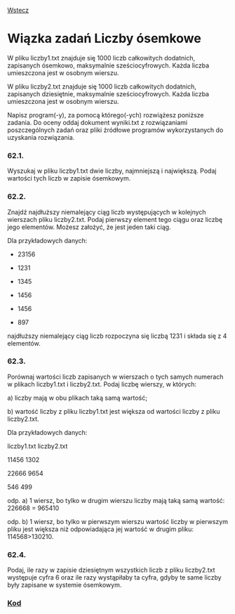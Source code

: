 [Wstecz](../informatyka.md)

# Wiązka zadań Liczby ósemkowe

W pliku liczby1.txt znajduje się 1000 liczb całkowitych dodatnich, zapisanych ósemkowo, maksymalnie sześciocyfrowych. Każda liczba umieszczona jest w osobnym wierszu.

W pliku liczby2.txt znajduje się 1000 liczb całkowitych dodatnich, zapisanych dziesiętnie, maksymalnie sześciocyfrowych. Każda liczba umieszczona jest w osobnym wierszu.

Napisz program(-y), za pomocą którego(-ych) rozwiążesz poniższe zadania. Do oceny oddaj dokument wyniki.txt z rozwiązaniami poszczególnych zadań oraz pliki źródłowe programów wykorzystanych do uzyskania rozwiązania.

### 62.1.

Wyszukaj w pliku liczby1.txt dwie liczby, najmniejszą i największą. Podaj wartości tych liczb w zapisie ósemkowym.

### 62.2.

Znajdź najdłuższy niemalejący ciąg liczb występujących w kolejnych wierszach pliku liczby2.txt. Podaj pierwszy element tego ciągu oraz liczbę jego elementów. Możesz założyć, że jest jeden taki ciąg.

Dla przykładowych danych:

-   23156

-   1231

-   1345

-   1456

-   1456

-   897

najdłuższy niemalejący ciąg liczb rozpoczyna się liczbą 1231 i składa się z 4 elementów.

### 62.3.

Porównaj wartości liczb zapisanych w wierszach o tych samych numerach w plikach liczby1.txt i liczby2.txt. Podaj liczbę wierszy, w których:

a) liczby mają w obu plikach taką samą wartość;

b) wartość liczby z pliku liczby1.txt jest większa od wartości liczby z pliku liczby2.txt.

Dla przykładowych danych:

liczby1.txt liczby2.txt

11456 1302

22666 9654

546 499

odp. a) 1 wiersz, bo tylko w drugim wierszu liczby mają taką samą wartość: 226668 = 965410

odp. b) 1 wiersz, bo tylko w pierwszym wierszu wartość liczby w pierwszym pliku jest większa niż odpowiadająca jej wartość w drugim pliku: 114568>130210.

### 62.4.

Podaj, ile razy w zapisie dziesiętnym wszystkich liczb z pliku liczby2.txt występuje cyfra 6 oraz ile razy wystąpiłaby ta cyfra, gdyby te same liczby były zapisane w systemie ósemkowym.

### [Kod](wizaka-zadan-liczby-osemkowe.py)

```py


```
